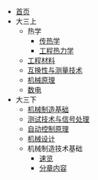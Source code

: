 - [首页](./)
- 大三上
  - 热学
    - [传热学](./summary/传热学.md)
    - [工程热力学](./summary/工程热力学.md)
  - [工程材料](./summary/工程材料.md)
  - [互换性与测量技术](./summary/互换性与测量技术.md)
  - [机械原理](./summary/机械原理.md)
  - [数电](./summary/数字电子技术基础.md)
- 大三下
  - [机械制造基础](https://dzylikecode.github.io/SCUT_3_Mechanical-Manufacturing-Fundamentals/#/)
  - [测试技术与信号处理](https://dzylikecode.github.io/SCUT_3_Test-Technology-and-Signal-Processing/#/)
  - [自动控制原理](./summary/自动控制原理.md)
  - [机械设计](./summary/机械设计.md)
  - 机械制造技术基础
    - [速览](./summary/FOMMT.md)
    - [分章内容](https://dzylikecode.github.io/SCUT_3_Mechanical-Manufacturing-Fundamentals/)
